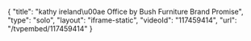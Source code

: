 {
    "title": "kathy ireland\u00ae Office by Bush Furniture Brand Promise",
    "type": "solo",
    "layout": "iframe-static",
    "videoId": "117459414",
    "url": "\/tvpembed\/117459414"
}